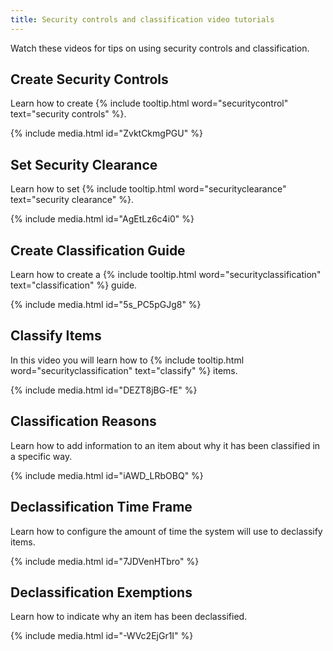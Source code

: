 ```yaml
---
title: Security controls and classification video tutorials 
---
```


Watch these videos for tips on using security controls and classification.

## Create Security Controls

Learn how to create {% include tooltip.html word="securitycontrol" text="security controls" %}.  

{% include media.html id="ZvktCkmgPGU" %}

## Set Security Clearance

Learn how to set {% include tooltip.html word="securityclearance" text="security clearance" %}.  

{% include media.html id="AgEtLz6c4i0" %}

## Create Classification Guide

Learn how to create a {% include tooltip.html word="securityclassification" text="classification" %} guide.  

{% include media.html id="5s_PC5pGJg8" %}

## Classify Items

In this video you will learn how to {% include tooltip.html word="securityclassification" text="classify" %} items.

{% include media.html id="DEZT8jBG-fE" %}

## Classification Reasons

Learn how to add information to an item about why it has been classified in a specific way.

{% include media.html id="iAWD_LRbOBQ" %}

## Declassification Time Frame

Learn how to configure the amount of time the system will use to declassify items.

{% include media.html id="7JDVenHTbro" %}

## Declassification Exemptions

Learn how to indicate why an item has been declassified.

{% include media.html id="-WVc2EjGr1I" %}

